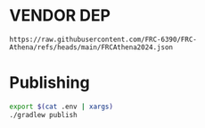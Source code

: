 # VENDOR DEP
`https://raw.githubusercontent.com/FRC-6390/FRC-Athena/refs/heads/main/FRCAthena2024.json`

# Publishing
```bash
export $(cat .env | xargs)
./gradlew publish
```